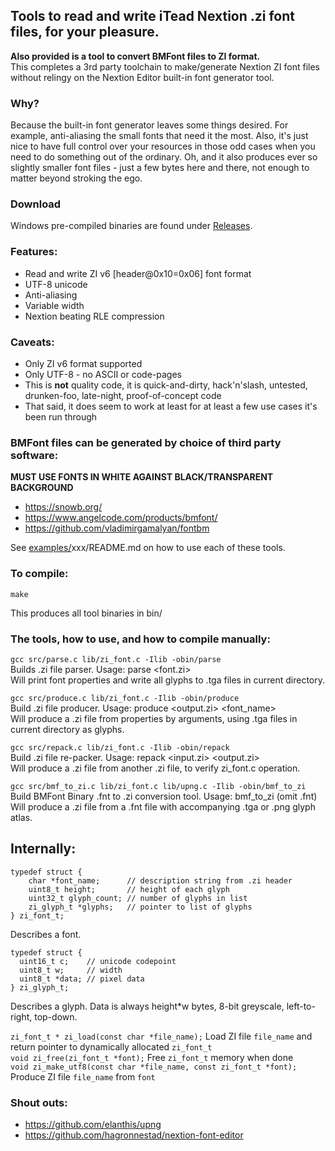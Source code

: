 ## Tools to read and write iTead Nextion .zi font files, for your pleasure.

**Also provided is a tool to convert BMFont files to ZI format.**  
This completes a 3rd party toolchain to make/generate Nextion ZI font files without relingy on the Nextion Editor built-in font generator tool.  

### Why?

Because the built-in font generator leaves some things desired. For example, anti-aliasing the small fonts that need it the most. Also, it's just nice to have full control over your resources in those odd cases when you need to do something out of the ordinary. Oh, and it also produces ever so slightly smaller font files - just a few bytes here and there, not enough to matter beyond stroking the ego.

### Download

Windows pre-compiled binaries are found under [Releases](https://github.com/stg/nextion_zi_font_tools/releases).

### Features:

- Read and write ZI v6 [header@0x10=0x06] font format
- UTF-8 unicode
- Anti-aliasing
- Variable width
- Nextion beating RLE compression

### Caveats:

- Only ZI v6 format supported
- Only UTF-8 - no ASCII or code-pages
- This is **not** quality code, it is quick-and-dirty, hack'n'slash, untested, drunken-foo, late-night, proof-of-concept code
- That said, it does seem to work at least for at least a few use cases it's been run through

### BMFont files can be generated by choice of third party software:

**MUST USE FONTS IN WHITE AGAINST BLACK/TRANSPARENT BACKGROUND**

- https://snowb.org/
- https://www.angelcode.com/products/bmfont/
- https://github.com/vladimirgamalyan/fontbm

See [examples/](https://github.com/stg/nextion_zi_font_tools/tree/main/examples)xxx/README.md on how to use each of these tools.

### To compile:

```make```  

This produces all tool binaries in bin/  

### The tools, how to use, and how to compile manually:  

```gcc src/parse.c lib/zi_font.c -Ilib -obin/parse```  
Builds .zi file parser. Usage: parse <font.zi>  
Will print font properties and write all glyphs to .tga files in current directory.


```gcc src/produce.c lib/zi_font.c -Ilib -obin/produce```  
Build .zi file producer. Usage: produce <output.zi> <font_name> <height>  
Will produce a .zi file from properties by arguments, using .tga files in current directory as glyphs.


```gcc src/repack.c lib/zi_font.c -Ilib -obin/repack```  
Build .zi file re-packer. Usage: repack <input.zi> <output.zi>  
Will produce a .zi file from another .zi file, to verify zi_font.c operation.


```gcc src/bmf_to_zi.c lib/zi_font.c lib/upng.c -Ilib -obin/bmf_to_zi```  
Build BMFont Binary .fnt to .zi conversion tool. Usage: bmf_to_zi <font> (omit .fnt)  
Will produce a .zi file from a .fnt file with accompanying .tga or .png glyph atlas.

## Internally:

```
typedef struct {
	char *font_name;      // description string from .zi header
	uint8_t height;       // height of each glyph
	uint32_t glyph_count; // number of glyphs in list
	zi_glyph_t *glyphs;   // pointer to list of glyphs
} zi_font_t;
```

Describes a font.

```
typedef struct {
  uint16_t c;    // unicode codepoint
  uint8_t w;     // width
  uint8_t *data; // pixel data
} zi_glyph_t;
```

Describes a glyph. Data is always height*w bytes, 8-bit greyscale, left-to-right, top-down.

```zi_font_t * zi_load(const char *file_name);``` Load ZI file ```file_name``` and return pointer to dynamically allocated ```zi_font_t```  
```void zi_free(zi_font_t *font);``` Free ```zi_font_t``` memory when done  
```void zi_make_utf8(const char *file_name, const zi_font_t *font);``` Produce ZI file ```file_name``` from ```font```


### Shout outs:

- https://github.com/elanthis/upng
- https://github.com/hagronnestad/nextion-font-editor












